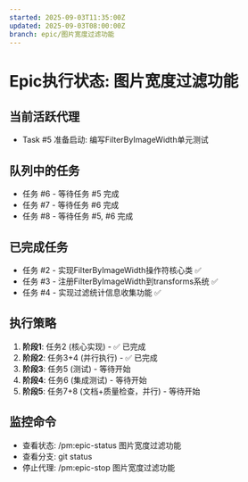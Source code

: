 ```yaml
---
started: 2025-09-03T11:35:00Z
updated: 2025-09-03T08:00:00Z
branch: epic/图片宽度过滤功能
---
```


# Epic执行状态: 图片宽度过滤功能

## 当前活跃代理
- Task #5 准备启动: 编写FilterByImageWidth单元测试

## 队列中的任务
- 任务 #6 - 等待任务 #5 完成
- 任务 #7 - 等待任务 #6 完成  
- 任务 #8 - 等待任务 #5, #6 完成

## 已完成任务
- 任务 #2 - 实现FilterByImageWidth操作符核心类 ✅
- 任务 #3 - 注册FilterByImageWidth到transforms系统 ✅
- 任务 #4 - 实现过滤统计信息收集功能 ✅

## 执行策略
1. **阶段1**: 任务2 (核心实现) - ✅ 已完成
2. **阶段2**: 任务3+4 (并行执行) - ✅ 已完成
3. **阶段3**: 任务5 (测试) - 等待开始
4. **阶段4**: 任务6 (集成测试) - 等待开始
5. **阶段5**: 任务7+8 (文档+质量检查，并行) - 等待开始

## 监控命令
- 查看状态: /pm:epic-status 图片宽度过滤功能
- 查看分支: git status
- 停止代理: /pm:epic-stop 图片宽度过滤功能